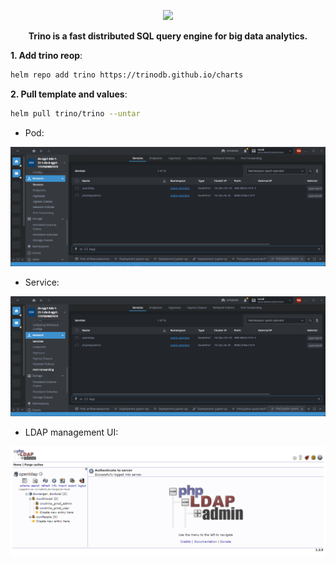 <p align="center"><img src=https://github.com/vanty0829/dataplatform/blob/master/99.images/start.png></a></p>

<p align="center">
    <b>Trino is a fast distributed SQL query engine for big data analytics.</b>
</p>


**1. Add trino reop**:
</br>

```bash
helm repo add trino https://trinodb.github.io/charts
```

**2. Pull template and values**:
</br>

```bash
helm pull trino/trino --untar
```

- Pod:

<p align="center"><img src=https://github.com/vanty0829/dataplatform/blob/master/99.images/ldap_pod.png></a></p>

- Service:

<p align="center"><img src=https://github.com/vanty0829/dataplatform/blob/master/99.images/ldap_svc.png></a></p>


- LDAP management UI:

<p align="center"><img src=https://github.com/vanty0829/dataplatform/blob/master/99.images/ldap_ui.png></a></p>